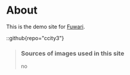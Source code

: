 # About
This is the demo site for [Fuwari](https://github.com/ccity3).

::github{repo="ccity3"}

> ### Sources of images used in this site
> no
